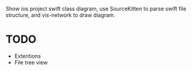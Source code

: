 Show ios project swift class diagram, use SourceKitten to parse swift file structure, and vis-network to draw diagram.

# TODO
- Extentions
- File tree view